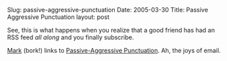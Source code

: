 Slug: passive-aggressive-punctuation
Date: 2005-03-30
Title: Passive Aggressive Punctuation
layout: post

See, this is what happens when you realize that a good friend has had an RSS feed *all along* and you finally subscribe.

<a href="http://badgertronics.com/blog/">Mark</a> (bork!) links to <a href="http://www.zefrank.com/punc/">Passive-Aggressive Punctuation</a>. Ah, the joys of email.
